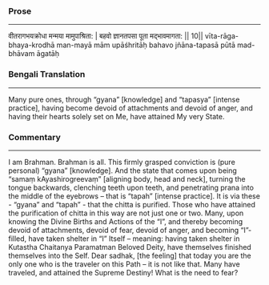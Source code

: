 ### Prose 
 --- 
वीतरागभयक्रोधा मन्मया मामुपाश्रिता: |
बहवो ज्ञानतपसा पूता मद्भावमागता: || 10||
vīta-rāga-bhaya-krodhā man-mayā mām upāśhritāḥ
bahavo jñāna-tapasā pūtā mad-bhāvam āgatāḥ

### Bengali Translation 
 --- 
Many pure ones, through “gyana” [knowledge] and “tapasya” [intense practice], having become devoid of attachments and devoid of anger, and having their hearts solely set on Me, have attained My very State.

### Commentary 
 --- 
I am Brahman. Brahman is all. This firmly grasped conviction is (pure personal) “gyana” [knowledge]. And the state that comes upon being “samaṃ kAyashirogreevaṃ” [aligning body, head and neck], turning the tongue backwards, clenching teeth upon teeth, and penetrating prana into the middle of the eyebrows – that is “tapah” [intense practice]. It is via these - “gyana” and “tapah” - that the chitta is purified. Those who have attained the purification of chitta in this way are not just one or two. Many, upon knowing the Divine Births and Actions of the “I”, and thereby becoming devoid of attachments, devoid of fear, devoid of anger, and becoming “I”-filled, have taken shelter in “I” Itself – meaning: having taken shelter in Kutastha Chaitanya Paramatman Beloved Deity, have themselves finished themselves into the Self. Dear sadhak, [the feeling] that today you are the only one who is the traveler on this Path – it is not like that. Many have traveled, and attained the Supreme Destiny! What is the need to fear?
